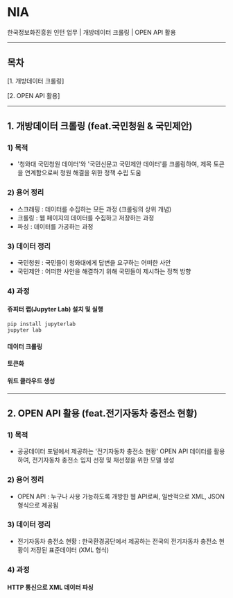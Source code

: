 # NIA
한국정보화진흥원 인턴 업무 | 개방데이터 크롤링 | OPEN API 활용

-----

## 목차
[1. 개방데이터 크롤링]

[2. OPEN API 활용]

-----

## 1. 개방데이터 크롤링 (feat.국민청원 & 국민제안)

### 1) 목적
- '청와대 국민청원 데이터'와 '국민신문고 국민제안 데이터'를 크롤링하여, 제목 토큰을 연계함으로써 청원 해결을 위한 정책 수립 도움

### 2) 용어 정리
- 스크래핑 : 데이터를 수집하는 모든 과정 (크롤링의 상위 개념)
- 크롤링 : 웹 페이지의 데이터를 수집하고 저장하는 과정
- 파싱 : 데이터를 가공하는 과정

### 3) 데이터 정리
- 국민청원 : 국민들이 청와대에게 답변을 요구하는 어떠한 사안
- 국민제안 : 어떠한 사안을 해결하기 위해 국민들이 제시하는 정책 방향

### 4) 과정

#### 쥬피터 랩(Jupyter Lab) 설치 및 실행
```
pip install jupyterlab
jupyter lab
```

#### 데이터 크롤링

#### 토큰화

#### 워드 클라우드 생성

-----

## 2. OPEN API 활용 (feat.전기자동차 충전소 현황)

### 1) 목적
- 공공데이터 포털에서 제공하는 '전기자동차 충전소 현황' OPEN API 데이터를 활용하여, 전기자동차 충전소 입지 선정 및 재선정을 위한 모델 생성

### 2) 용어 정리
- OPEN API : 누구나 사용 가능하도록 개방한 웹 API로써, 일반적으로 XML, JSON 형식으로 제공됨

### 3) 데이터 정리
- 전기자동차 충전소 현황 : 한국환경공단에서 제공하는 전국의 전기자동차 충전소 현황이 저장된 표준데이터 (XML 형식)

### 4) 과정

#### HTTP 통신으로 XML 데이터 파싱

